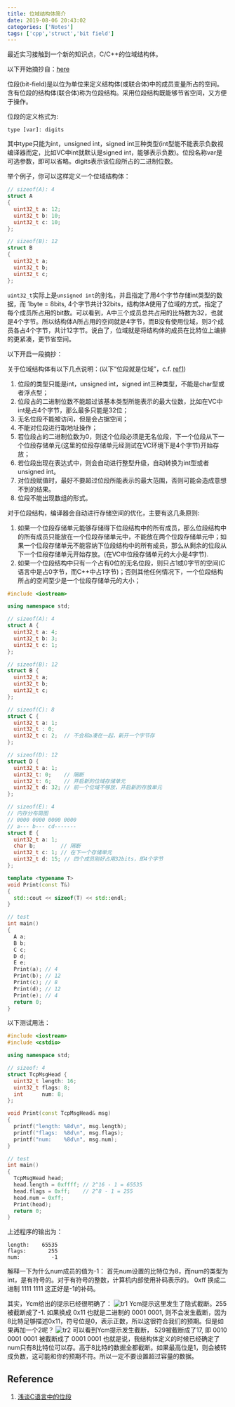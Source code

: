 ```yaml
---
title: 位域结构体简介
date: 2019-08-06 20:43:02
categories: ['Notes']
tags: ['cpp','struct','bit field']
---
```


最近实习接触到一个新的知识点，C/C++的位域结构体。

以下开始摘抄自：[here][1]

位段(bit-field)是以位为单位来定义结构体(或联合体)中的成员变量所占的空间。含有位段的结构体(联合体)称为位段结构。采用位段结构既能够节省空间，又方便于操作。

位段的定义格式为:
```
type [var]: digits
```
其中type只能为int，unsigned int，signed int三种类型(int型能不能表示负数视编译器而定，比如VC中int就默认是signed int，能够表示负数)。位段名称var是可选参数，即可以省略。digits表示该位段所占的二进制位数。

举个例子，你可以这样定义一个位域结构体：
```c++
// sizeof(A): 4
struct A
{
  uint32_t a: 12;
  uint32_t b: 10;
  uint32_t c: 10;
};

// sizeof(B): 12
struct B
{
  uint32_t a;
  uint32_t b;
  uint32_t c;
};
```
`uint32_t`实际上是`unsigned int`的别名，并且指定了用4个字节存储int类型的数据，而 1byte = 8bits, 4个字节共计32bits，结构体A使用了位域的方式，指定了每个成员所占用的bit数。可以看到，A中三个成员总共占用的比特数为32，也就是4个字节。所以结构体A所占用的空间就是4字节，而B没有使用位域，则3个成员各占4个字节，共计12字节。说白了，位域就是将结构体的成员在比特位上编排的更紧凑，更节省空间。

以下开启一段摘抄：

关于位域结构体有以下几点说明：(以下“位段就是位域”，c.f. [ref1][1])
1. 位段的类型只能是int，unsigned int，signed int三种类型，不能是char型或者浮点型；
2. 位段占的二进制位数不能超过该基本类型所能表示的最大位数，比如在VC中int是占4个字节，那么最多只能是32位；
3. 无名位段不能被访问，但是会占据空间；
4. 不能对位段进行取地址操作；
5. 若位段占的二进制位数为0，则这个位段必须是无名位段，下一个位段从下一个位段存储单元(这里的位段存储单元经测试在VC环境下是4个字节)开始存放；
6. 若位段出现在表达式中，则会自动进行整型升级，自动转换为int型或者unsigned int。
7. 对位段赋值时，最好不要超过位段所能表示的最大范围，否则可能会造成意想不到的结果。
8. 位段不能出现数组的形式。

对于位段结构，编译器会自动进行存储空间的优化，主要有这几条原则:

1. 如果一个位段存储单元能够存储得下位段结构中的所有成员，那么位段结构中的所有成员只能放在一个位段存储单元中，不能放在两个位段存储单元中；如果一个位段存储单元不能容纳下位段结构中的所有成员，那么从剩余的位段从下一个位段存储单元开始存放。(在VC中位段存储单元的大小是4字节).
2. 如果一个位段结构中只有一个占有0位的无名位段，则只占1或0字节的空间(C语言中是占0字节，而C++中占1字节)；否则其他任何情况下，一个位段结构所占的空间至少是一个位段存储单元的大小；

```c++
#include <iostream>

using namespace std;

// sizeof(A): 4
struct A {
  uint32_t a: 4;
  uint32_t b: 3;
  uint32_t c: 1;
};

// sizeof(B): 12
struct B {
  uint32_t a;
  uint32_t b;
  uint32_t c;
};

// sizeof(C): 8
struct C {
  uint32_t a: 1;
  uint32_t : 0;
  uint32_t c: 2;  // 不会和a凑在一起，新开一个字节存
};

// sizeof(D): 12
struct D {
  uint32_t a: 1;
  uint32_t: 0;    // 隔断
  uint32_t: 6;    // 开启新的位域存储单元
  uint32_t d: 32; // 前一个位域不够放，开启新的存放单元
};

// sizeof(E): 4
// 内存分布简图
// 0000 0000 0000 0000
// a--- b--- cd-------
struct E {
  uint32_t a: 1;
  char b;        // 隔断
  uint32_t c: 1; // 在下一个存储单元
  uint32_t d: 15; // 四个成员刚好占用32bits，即4个字节
};

template <typename T>
void Print(const T&)
{
  std::cout << sizeof(T) << std::endl;
}

// test
int main()
{
  A a;
  B b;
  C c;
  D d;
  E e;
  Print(a); // 4
  Print(b); // 12
  Print(c); // 8
  Print(d); // 12
  Print(e); // 4
  return 0;
}
```

以下测试用法：
```c++
#include <iostream>
#include <cstdio>

using namespace std;

// sizeof: 4
struct TcpMsgHead {
  uint32_t length: 16;
  uint32_t flags: 8;
  int      num: 8;
};

void Print(const TcpMsgHead& msg)
{
  printf("length: %8d\n", msg.length);
  printf("flags:  %8d\n", msg.flags);
  printf("num:    %8d\n", msg.num);
}

// test
int main()
{
  TcpMsgHead head;
  head.length = 0xffff; // 2^16 - 1 = 65535
  head.flags = 0xff;    // 2^8 - 1 = 255
  head.num = 0xff;
  Print(head);
  return 0;
}
```
上述程序的输出为：
```
length:    65535
flags:       255
num:          -1
```
解释一下为什么num成员的值为-1：
首先num设置的比特位为8，而num的类型为int，是有符号的。对于有符号的整数，计算机内部使用补码表示的。
0xff 换成二进制
1111 1111
这正好是-1的补码。

其实，Ycm给出的提示已经很明确了：
![tr1](tr1.png)
Ycm提示这里发生了隐式截断。255被截断成了-1. 如果换成 0x11 也就是二进制的 0001 0001, 则不会发生截断，因为8比特足够描述0x11，符号位是0，表示正数，所以这很符合我们的预期。但是如果再加一个2呢？
![tr2](tr2.png)
可以看到Ycm提示发生截断，
529被截断成了17, 即
0010 0001 0001 被截断成了 0001 0001
也就是说，我结构体定义的时候已经确定了num只有8比特位可以存。高于8比特的数据全都截断。如果最高位是1，则会被转成负数，这可能和你的预期不符。所以一定不要设置超过容量的数据。

## Reference

1. [浅谈C语言中的位段][1]

[1]: https://www.cnblogs.com/dolphin0520/archive/2011/10/14/2212590.html
